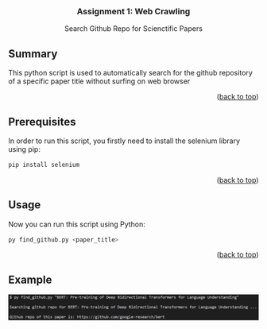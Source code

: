 <!-- Improved compatibility of back to top link: See: https://github.com/othneildrew/Best-README-Template/pull/73 -->
<a name="readme-top"></a>

<!-- PROJECT SHIELDS -->
<!--
*** I'm using markdown "reference style" links for readability.
*** Reference links are enclosed in brackets [ ] instead of parentheses ( ).
*** See the bottom of this document for the declaration of the reference variables
*** for contributors-url, forks-url, etc. This is an optional, concise syntax you may use.
*** https://www.markdownguide.org/basic-syntax/#reference-style-links
-->

<!-- PROJECT LOGO -->
<br />
<div align="center">

  <h3 align="center">Assignment 1: Web Crawling</h3>
  <p align="center">Search Github Repo for Scienctific Papers</p>

</div>

<!-- ABOUT THE PROJECT -->
## Summary
This python script is used to automatically search for the github repository of a specific paper title without surfing on web browser
<p align="right">(<a href="#readme-top">back to top</a>)</p>

<!-- GETTING STARTED -->
## Prerequisites

In order to run this script, you firstly need to install the selenium library using pip:

```sh
pip install selenium
```

<p align="right">(<a href="#readme-top">back to top</a>)</p>

<!-- USAGE EXAMPLES -->
## Usage

Now you can run this script using Python:
```sh
py find_github.py <paper_title>
```
<p align="right">(<a href="#readme-top">back to top</a>)</p>

## Example
<img src="https://github.com/pat25bk/text-mining-hcmus-2023/blob/master/assign-1/example.png">
